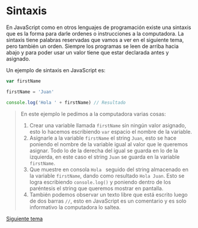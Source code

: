 # Sintaxis

En JavaScript como en otros lenguajes de programación existe una sintaxis que es la forma para darle ordenes o instrucciones a la computadora. La sintaxis tiene palabras reservadas que vamos a ver en el siguiente tema, pero también un orden. Siempre los programas se leen de arriba hacia abajo y para poder usar un valor tiene que estar declarada antes y asignado.

Un ejemplo de sintaxis en JavaScript es:

```js
var firstName

firstName = 'Juan'

console.log('Hola ' + firstName) // Resultado
```

> En este ejemplo le pedimos a la computadora varias cosas:
> 1. Crear una variable llamada `firstName` sin ningún valor asignado, esto lo hacemos escribiendo `var` espacio el nombre de la variable.
> 2. Asignarle a la variable `firstName` el string `Juan`, esto se hace poniendo el nombre de la variable igual al valor que le queremos asignar. Todo lo de la derecha del igual se guarda en lo de la izquierda, en este caso el string `Juan` se guarda en la variable `firstName`.
> 3. Que muestre en consola `Hola ` seguido del string almacenado en la variable `firstName`, dando como resultado `Hola Juan`. Esto se logra escribiendo `console.log()` y poniendo dentro de los paréntesis el string que queremos mostrar en pantalla.
> 4. También podemos observar un texto libre que está escrito luego de dos barras `//`, esto en JavaScript es un comentario y es solo informativo la computadora lo saltea.

[Siguiente tema](01_02_palabras_reservadas.md)